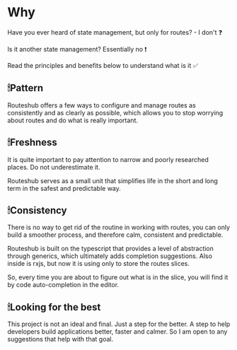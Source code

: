 # Why

Have you ever heard of state management, but only for routes? - I don't ❓ 

Is it another state management? Essentially no ❗ 

Read the principles and benefits below to understand what is it ✅ 

## 🕯Pattern

Routeshub offers a few ways to configure and manage routes as consistently and as clearly as possible, which allows you to stop worrying about routes and do what is really important.

## 🕯Freshness 

It is quite important to pay attention to narrow and poorly researched places. Do not underestimate it.

Routeshub serves as a small unit that simplifies life in the short and long term in the safest and predictable way.

## 🕯Consistency

There is no way to get rid of the routine in working with routes, you can only build a smoother process, and therefore calm, consistent and predictable.

Routeshub is built on the typescript that provides a level of abstraction through generics, which ultimately adds completion suggestions. Also inside is rxjs, but now it is using only to store the routes slices.

So, every time you are about to figure out what is in the slice, you will find it by code auto-completion in the editor.

## 🕯Looking for the best

This project is not an ideal and final. Just a step for the better. A step to help developers build applications better, faster and calmer. So I am open to any suggestions that help with that goal.

